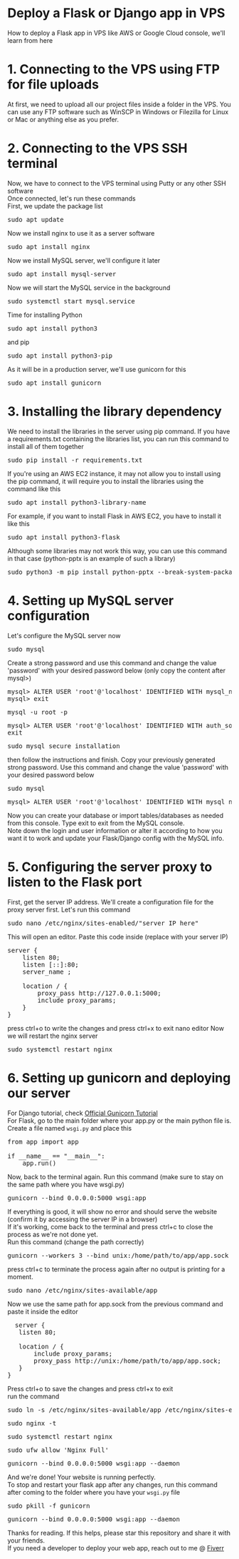 # Deploy a Flask or Django app in VPS
How to deploy a Flask app in VPS like AWS or Google Cloud console, we'll learn from here

# 1. Connecting to the VPS using FTP for file uploads
At first, we need to upload all our project files inside a folder in the VPS. You can use any FTP software such as WinSCP in Windows or Filezilla for Linux or Mac or anything else as you prefer.

# 2. Connecting to the VPS SSH terminal
Now, we have to connect to the VPS terminal using Putty or any other SSH software<br>
Once connected, let's run these commands<br>
First, we update the package list
<pre>sudo apt update</pre>
Now we install nginx to use it as a server software
<pre>sudo apt install nginx</pre>
Now we install MySQL server, we'll configure it later
<pre>sudo apt install mysql-server</pre>
Now we will start the MySQL service in the background
<pre>sudo systemctl start mysql.service</pre>
Time for installing Python
<pre>sudo apt install python3</pre>
and pip
<pre>sudo apt install python3-pip</pre>
As it will be in a production server, we'll use gunicorn for this
<pre>sudo apt install gunicorn</pre>

# 3. Installing the library dependency
We need to install the libraries in the server using pip command. If you have a requirements.txt containing the libraries list, you can run this command to install all of them together
<pre>sudo pip install -r requirements.txt</pre>
If you're using an AWS EC2 instance, it may not allow you to install using the pip command, it will require you to install the libraries using the command like this
<pre>sudo apt install python3-library-name</pre>
For example, if you want to install Flask in AWS EC2, you have to install it like this
<pre>sudo apt install python3-flask</pre>
Although some libraries may not work this way, you can use this command in that case (python-pptx is an example of such a library)
<pre>sudo python3 -m pip install python-pptx --break-system-packages</pre>

# 4. Setting up MySQL server configuration
Let's configure the MySQL server now
<pre>sudo mysql</pre>
Create a strong password and use this command and change the value 'password' with your desired password below (only copy the content after mysql>)
<pre>mysql> ALTER USER 'root'@'localhost' IDENTIFIED WITH mysql_native_password BY 'password';
mysql> exit
</pre>
<pre>mysql -u root -p</pre>
<pre>mysql> ALTER USER 'root'@'localhost' IDENTIFIED WITH auth_socket;
exit</pre>
<pre>sudo mysql_secure_installation</pre>
then follow the instructions and finish. Copy your previously generated strong password. Use this command and change the value 'password' with your desired password below
<pre>sudo mysql</pre>
<pre>mysql> ALTER USER 'root'@'localhost' IDENTIFIED WITH mysql_native_password BY 'password';</pre>
Now you can create your database or import tables/databases as needed from this console. Type exit to exit from the MySQL console.<br>
Note down the login and user information or alter it according to how you want it to work and update your Flask/Django config with the MySQL info.

# 5. Configuring the server proxy to listen to the Flask port
First, get the server IP address. We'll create a configuration file for the proxy server first. Let's run this command
<pre>sudo nano /etc/nginx/sites-enabled/"server IP here"</pre>
This will open an editor. Paste this code inside (replace <YOUR INSTANCE IP> with your server IP)
<pre>
server {
    listen 80;
    listen [::]:80;
    server_name <YOUR INSTANCE IP>;
        
    location / {
        proxy_pass http://127.0.0.1:5000;
        include proxy_params;
    }
}
</pre>
press ctrl+o to write the changes and press ctrl+x to exit nano editor
Now we will restart the nginx server
<pre>sudo systemctl restart nginx</pre>

# 6. Setting up gunicorn and deploying our server
For Django tutorial, check <a href="https://docs.gunicorn.org/en/latest/deploy.html">Official Gunicorn Tutorial</a><br>
For Flask, go to the main folder where your app.py or the main python file is. Create a file named <code>wsgi.py</code> and place this
<pre>
from app import app

if __name__ == "__main__":
    app.run()
</pre>

Now, back to the terminal again. Run this command (make sure to stay on the same path where you have wsgi.py)
<pre>gunicorn --bind 0.0.0.0:5000 wsgi:app</pre>
If everything is good, it will show no error and should serve the website (confirm it by accessing the server IP in a browser)<br>
If it's working, come back to the terminal and press ctrl+c to close the process as we're not done yet.<br>
Run this command (change the path correctly)
<pre>gunicorn --workers 3 --bind unix:/home/path/to/app/app.sock -m 777 wsgi:app</pre>
press ctrl+c to terminate the process again after no output is printing for a moment.
<pre>sudo nano /etc/nginx/sites-available/app</pre>
Now we use the same path for app.sock from the previous command and paste it inside the editor
<pre>
  server {
   listen 80;
 
   location / {
       include proxy_params;
       proxy_pass http://unix:/home/path/to/app/app.sock;
   }
}
</pre>
Press ctrl+o to save the changes and press ctrl+x to exit<br>
run the command
<pre>sudo ln -s /etc/nginx/sites-available/app /etc/nginx/sites-enabled/</pre>
<pre>sudo nginx -t</pre>
<pre>sudo systemctl restart nginx</pre>
<pre>sudo ufw allow 'Nginx Full'</pre>
<pre>gunicorn --bind 0.0.0.0:5000 wsgi:app --daemon</pre>
And we're done! Your website is running perfectly.<br>
To stop and restart your flask app after any changes, run this command after coming to the folder where you have your <code>wsgi.py</code> file
<pre>sudo pkill -f gunicorn</pre>
<pre>gunicorn --bind 0.0.0.0:5000 wsgi:app --daemon</pre>

Thanks for reading. If this helps, please star this repository and share it with your friends.<br>
If you need a developer to deploy your web app, reach out to me @ <a href="https://www.fiverr.com/thechoyon">Fiverr</a>
